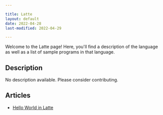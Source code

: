 ```yaml
---

title: Latte
layout: default
date: 2022-04-28
last-modified: 2022-04-29

---
```


Welcome to the Latte page! Here, you'll find a description of the language as well as a list of sample programs in that language.

## Description

No description available. Please consider contributing.

## Articles

- [Hello World in Latte](https://sampleprograms.io/projects/hello-world/latte)